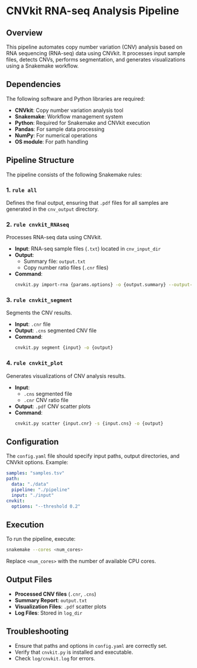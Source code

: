 # CNVkit RNA-seq Analysis Pipeline

## Overview
This pipeline automates copy number variation (CNV) analysis based on RNA sequencing (RNA-seq) data using CNVkit. It processes input sample files, detects CNVs, performs segmentation, and generates visualizations using a Snakemake workflow.

## Dependencies
The following software and Python libraries are required:

- **CNVkit**: Copy number variation analysis tool
- **Snakemake**: Workflow management system
- **Python**: Required for Snakemake and CNVkit execution
- **Pandas**: For sample data processing
- **NumPy**: For numerical operations
- **OS module**: For path handling

## Pipeline Structure
The pipeline consists of the following Snakemake rules:

### 1. `rule all`
Defines the final output, ensuring that `.pdf` files for all samples are generated in the `cnv_output` directory.

### 2. `rule cnvkit_RNAseq`
Processes RNA-seq data using CNVkit.
- **Input**: RNA-seq sample files (`.txt`) located in `cnv_input_dir`
- **Output**:
  - Summary file: `output.txt`
  - Copy number ratio files (`.cnr` files)
- **Command**:
  ```bash
  cnvkit.py import-rna {params.options} -o {output.summary} --output-dir {params.out_dir} {input}
  ```

### 3. `rule cnvkit_segment`
Segments the CNV results.
- **Input**: `.cnr` file
- **Output**: `.cns` segmented CNV file
- **Command**:
  ```bash
  cnvkit.py segment {input} -o {output}
  ```

### 4. `rule cnvkit_plot`
Generates visualizations of CNV analysis results.
- **Input**:
  - `.cns` segmented file
  - `.cnr` CNV ratio file
- **Output**: `.pdf` CNV scatter plots
- **Command**:
  ```bash
  cnvkit.py scatter {input.cnr} -s {input.cns} -o {output}
  ```

## Configuration
The `config.yaml` file should specify input paths, output directories, and CNVkit options. Example:

```yaml
samples: "samples.tsv"
path:
  data: "./data"
  pipeline: "./pipeline"
  input: "./input"
cnvkit:
  options: "--threshold 0.2"
```

## Execution
To run the pipeline, execute:
```bash
snakemake --cores <num_cores>
```
Replace `<num_cores>` with the number of available CPU cores.

## Output Files
- **Processed CNV files** (`.cnr`, `.cns`)
- **Summary Report**: `output.txt`
- **Visualization Files**: `.pdf` scatter plots
- **Log Files**: Stored in `log_dir`

## Troubleshooting
- Ensure that paths and options in `config.yaml` are correctly set.
- Verify that `cnvkit.py` is installed and executable.
- Check `log/cnvkit.log` for errors.


